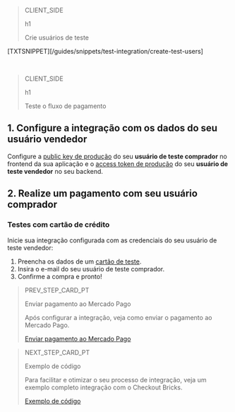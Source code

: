 > CLIENT_SIDE
>
> h1
>
> Crie usuários de teste

[TXTSNIPPET][/guides/snippets/test-integration/create-test-users]

</br>

> CLIENT_SIDE
>
> h1
>
> Teste o fluxo de pagamento
 
## 1. Configure a integração com os dados do seu usuário vendedor
 
Configure a [public key de produção]([FAKER][CREDENTIALS][URL]) do seu **usuário de teste comprador** no frontend da sua aplicação e o [access token de produção]([FAKER][CREDENTIALS][URL]) do seu **usuário de teste vendedor** no seu backend.
 
## 2. Realize um pagamento com seu usuário comprador
 
### Testes com cartão de crédito
 
Inicie sua integração configurada com as credenciais do seu usuário de teste vendedor:
 
1. Preencha os dados de um [cartão de teste](/developers/pt/guides/additional-content/testing/test-cards).
1. Insira o e-mail do seu usuário de teste comprador.
2. Confirme a compra e pronto!

> PREV_STEP_CARD_PT
>
> Enviar pagamento ao Mercado Pago
>
> Após configurar a integração, veja como enviar o pagamento ao Mercado Pago.
>
> [Enviar pagamento ao Mercado Pago](/developers/pt/docs/checkout-bricks-beta/integration/payment-submission)

> NEXT_STEP_CARD_PT
>
> Exemplo de código
>
> Para facilitar e otimizar o seu processo de integração, veja um exemplo completo integração com o Checkout Bricks.
>
> [Exemplo de código](/developers/pt/docs/checkout-bricks-beta/integration/code-example)